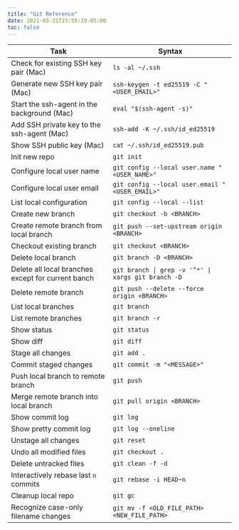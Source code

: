 ```yaml
---
title: "Git Reference"
date: 2021-03-31T15:59:19-05:00
toc: false
---
```


| Task                                               | Syntax                                                           |
| -------------------------------------------------- | ---------------------------------------------------------------- |
| Check for existing SSH key pair (Mac)              | `ls -al ~/.ssh`                                                  |
| Generate new SSH key pair (Mac)                    | `ssh-keygen -t ed25519 -C "<USER_EMAIL>"`                          |
| Start the ssh-agent in the background (Mac)        | `eval "$(ssh-agent -s)"`                                         |
| Add SSH private key to the ssh-agent (Mac)         | `ssh-add -K ~/.ssh/id_ed25519`                                   |
| Show SSH public key (Mac)                          | `cat ~/.ssh/id_ed25519.pub`                                      |
| Init new repo                                      | `git init`                                                       |
| Configure local user name                          | `git config --local user.name "<USER_NAME>"`                       |
| Configure local user email                         | `git config --local user.email "<USER_EMAIL>"`                     |
| List local configuration                           | `git config --local --list`                                      |
| Create new branch                                  | `git checkout -b <BRANCH>`                                         |
| Create remote branch from local branch             | `git push --set-upstream origin <BRANCH>`                          |
| Checkout existing branch                           | `git checkout <BRANCH>`                                            |
| Delete local branch                                | `git branch -D <BRANCH>`                                           |
| Delete all local branches except for current banch | <code>git branch \| grep -v \'^*\' \| xargs git branch -D</code> |
| Delete remote branch                               | `git push --delete --force origin <BRANCH>`                        |
| List local branches                                | `git branch`                                                     |
| List remote branches                               | `git branch -r`                                                  |
| Show status                                        | `git status`                                                     |
| Show diff                                          | `git diff`                                                       |
| Stage all changes                                  | `git add .`                                                      |
| Commit staged changes                              | `git commit -m "<MESSAGE>"`                                        |
| Push local branch to remote branch                 | `git push`                                                       |
| Merge remote branch into local branch              | `git pull origin <BRANCH>`                                         |
| Show commit log                                    | `git log`                                                        |
| Show pretty commit log                             | `git log --oneline`                                              |
| Unstage all changes                                | `git reset`                                                      |
| Undo all modified files                            | `git checkout .`                                                 |
| Delete untracked files                             | `git clean -f -d`                                                |
| Interactively rebase last `n` commits              | `git rebase -i HEAD~n`                                           |
| Cleanup local repo                                 | `git gc`                                                         |
| Recognize case-only filename changes               | `git mv -f <OLD_FILE_PATH> <NEW_FILE_PATH>`                          |
